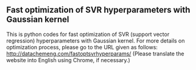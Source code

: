 ## Fast optimization of SVR hyperparameters with Gaussian kernel

This is python codes for fast optimization of SVR (support vector regression) hyperparameters with Gaussian kernel.
For more details on optimization process, please go to the URL given as follows:
http://datachemeng.com/fastoptsvrhyperparams/
(Please translate the website into English using Chrome, if necessary.)
